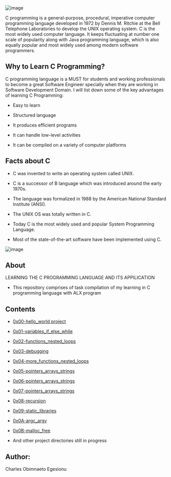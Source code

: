 ![image](https://user-images.githubusercontent.com/105589308/194294270-87239719-6279-4c5a-8c81-f5a6b533fc26.png)

C programming is a general-purpose, procedural, imperative computer programming language developed in 1972 by Dennis M. Ritchie at the Bell Telephone Laboratories to develop the UNIX operating system. C is the most widely used computer language. It keeps fluctuating at number one scale of popularity along with Java programming language, which is also equally popular and most widely used among modern software programmers.

## Why to Learn C Programming? ##
C programming language is a MUST for students and working professionals to become a great Software Engineer specially when they are working in Software Development Domain. I will list down some of the key advantages of learning C Programming:

- Easy to learn

- Structured language

- It produces efficient programs

- It can handle low-level activities

- It can be compiled on a variety of computer platforms

## Facts about C ##
- C was invented to write an operating system called UNIX.

- C is a successor of B language which was introduced around the early 1970s.

- The language was formalized in 1988 by the American National Standard Institute (ANSI).

- The UNIX OS was totally written in C.

- Today C is the most widely used and popular System Programming Language.

- Most of the state-of-the-art software have been implemented using C.

![image](https://user-images.githubusercontent.com/105589308/194294775-b9494bf2-1da1-47ec-8ae9-81f24d0c9bab.png)

## About ##
LEARNING THE C PROGRAMMING LANGUAGE AND ITS APPILICATION

- This repository comprises of task compilation of my learning in C programming language with ALX program

## Contents ##
- [0x00-hello_world project](https://github.com/IamNaeto/alx-low_level_programming/tree/master/0x00-hello_world)

- [0x01-variables_if_else_while](https://github.com/IamNaeto/alx-low_level_programming/tree/master/0x01-variables_if_else_while)

- [0x02-functions_nested_loops](https://github.com/IamNaeto/alx-low_level_programming/tree/master/0x02-functions_nested_loops)

- [0x03-debugging](https://github.com/IamNaeto/alx-low_level_programming/tree/master/0x03-debugging)

- [0x04-more_functions_nested_loops](https://github.com/IamNaeto/alx-low_level_programming/tree/master/0x04-more_functions_nested_loops)

- [0x05-pointers_arrays_strings](https://github.com/IamNaeto/alx-low_level_programming/tree/master/0x05-pointers_arrays_strings)

- [0x06-pointers_arrays_strings](https://github.com/IamNaeto/alx-low_level_programming/tree/master/0x06-pointers_arrays_strings)

- [0x07-pointers_arrays_strings](https://github.com/IamNaeto/alx-low_level_programming/tree/master/0x07-pointers_arrays_strings)

- [0x08-recursion](https://github.com/IamNaeto/alx-low_level_programming/tree/master/0x08-recursion)

- [0x09-static_libraries](https://github.com/IamNaeto/alx-low_level_programming/tree/master/0x09-static_libraries)

- [0x0A-argc_argv](https://github.com/IamNaeto/alx-low_level_programming/tree/master/0x0A-argc_argv)

- [0x0B-malloc_free](https://github.com/IamNaeto/alx-low_level_programming/tree/master/0x0B-malloc_free)

- And other project directories still in progress

## Author: ##
Charles Obimnaeto Egesionu
